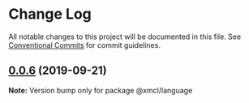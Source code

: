 # Change Log

All notable changes to this project will be documented in this file.
See [Conventional Commits](https://conventionalcommits.org) for commit guidelines.

## [0.0.6](https://github.com/Voxelum/minecraft-launcher-core-node/compare/@xmcl/language@0.0.5...@xmcl/language@0.0.6) (2019-09-21)

**Note:** Version bump only for package @xmcl/language
